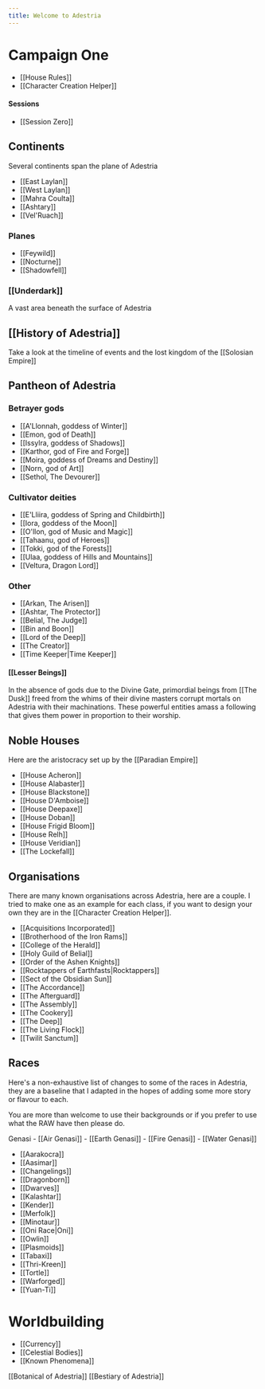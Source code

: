 ```yaml
---
title: Welcome to Adestria
---
```


# Campaign One
- [[House Rules]]
- [[Character Creation Helper]]

#### Sessions
- [[Session Zero]]

## Continents
Several continents span the plane of Adestria
- [[East Laylan]]
- [[West Laylan]]
- [[Mahra Coulta]]
- [[Ashtary]]
- [[Vel'Ruach]]

### Planes
- [[Feywild]]
- [[Nocturne]]
- [[Shadowfell]]

### [[Underdark]]
A vast area beneath the surface of Adestria

## [[History of Adestria]]
Take a look at the timeline of events and the lost kingdom of the [[Solosian Empire]]

## Pantheon of Adestria
### Betrayer gods
- [[A'Llonnah, goddess of Winter]]
- [[Emon, god of Death]]
- [[Issylra, goddess of Shadows]]
- [[Karthor, god of Fire and Forge]]
- [[Moira, goddess of Dreams and Destiny]]
- [[Norn, god of Art]]
- [[Sethol, The Devourer]]


### Cultivator deities
- [[E'Lliira, goddess of Spring and Childbirth]]
- [[Iora, goddess of the Moon]]
- [[O'llon, god of Music and Magic]]
- [[Tahaanu, god of Heroes]]
- [[Tokki, god of the Forests]]
- [[Ulaa, goddess of Hills and Mountains]]
- [[Veltura, Dragon Lord]]


### Other
- [[Arkan, The Arisen]]
- [[Ashtar, The Protector]]
- [[Belial, The Judge]]
- [[Bin and Boon]]
- [[Lord of the Deep]]
- [[The Creator]]
- [[Time Keeper|Time Keeper]]


#### [[Lesser Beings]]
In the absence of gods due to the Divine Gate, primordial beings from [[The Dusk]] freed from the whims of their divine masters corrupt mortals on Adestria with their machinations. These powerful entities amass a following that gives them power in proportion to their worship.



## Noble Houses
Here are the aristocracy set up by the [[Paradian Empire]]

- [[House Acheron]]
- [[House Alabaster]]
- [[House Blackstone]]
- [[House D'Amboise]]
- [[House Deepaxe]]
- [[House Doban]]
- [[House Frigid Bloom]]
- [[House Relh]]
- [[House Veridian]]
- [[The Lockefall]]


## Organisations
There are many known organisations across Adestria, here are a couple. I tried to make one as an example for each class, if you want to design your own they are in the [[Character Creation Helper]].
- [[Acquisitions Incorporated]]
- [[Brotherhood of the Iron Rams]]
- [[College of the Herald]]
- [[Holy Guild of Belial]]
- [[Order of the Ashen Knights]]
- [[Rocktappers of Earthfasts|Rocktappers]]
- [[Sect of the Obsidian Sun]]
- [[The Accordance]]
- [[The Afterguard]]
- [[The Assembly]]
- [[The Cookery]]
- [[The Deep]]
- [[The Living Flock]]
- [[Twilit Sanctum]]


## Races
Here's a non-exhaustive list of changes to some of the races in Adestria, they are a baseline that I adapted in the hopes of adding some more story or flavour to each.

You are more than welcome to use their backgrounds or if you prefer to use what the RAW have then please do.

Genasi
	- [[Air Genasi]]
	- [[Earth Genasi]]
	- [[Fire Genasi]]
	- [[Water Genasi]]
- [[Aarakocra]]
- [[Aasimar]]
- [[Changelings]]
- [[Dragonborn]]
- [[Dwarves]]
- [[Kalashtar]]
- [[Kender]]
- [[Merfolk]]
- [[Minotaur]]
- [[Oni Race|Oni]]
- [[Owlin]]
- [[Plasmoids]]
- [[Tabaxi]]
- [[Thri-Kreen]]
- [[Tortle]]
- [[Warforged]]
- [[Yuan-Ti]]

# Worldbuilding
- [[Currency]]
- [[Celestial Bodies]]
- [[Known Phenomena]]

[[Botanical of Adestria]]
[[Bestiary of Adestria]]